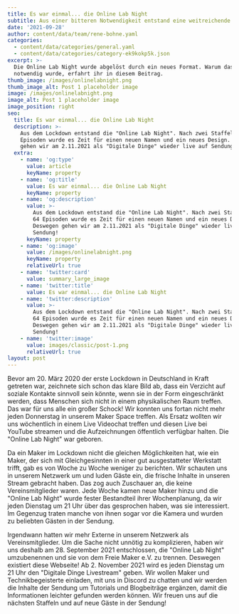 ```yaml
---
title: Es war einmal... die Online Lab Night
subtitle: Aus einer bitteren Notwendigkeit entstand eine weitreichende Idee
date: '2021-09-28'
author: content/data/team/rene-bohne.yaml
categories:
  - content/data/categories/general.yaml
  - content/data/categories/category-ek9kokp5k.json
excerpt: >-
  Die Online Lab Night wurde abgelöst durch ein neues Format. Warum das
  notwendig wurde, erfahrt ihr in diesem Beitrag.
thumb_image: /images/onlinelabnight.png
thumb_image_alt: Post 1 placeholder image
image: /images/onlinelabnight.png
image_alt: Post 1 placeholder image
image_position: right
seo:
  title: Es war einmal... die Online Lab Night
  description: >-
    Aus dem Lockdown entstand die "Online Lab Night". Nach zwei Staffeln und 64
    Episoden wurde es Zeit für einen neuen Namen und ein neues Design. Deswegen
    gehen wir am 2.11.2021 als "Digitale Dinge" wieder live auf Sendung!
  extra:
    - name: 'og:type'
      value: article
      keyName: property
    - name: 'og:title'
      value: Es war einmal... die Online Lab Night
      keyName: property
    - name: 'og:description'
      value: >-
        Aus dem Lockdown entstand die "Online Lab Night". Nach zwei Staffeln und
        64 Episoden wurde es Zeit für einen neuen Namen und ein neues Design.
        Deswegen gehen wir am 2.11.2021 als "Digitale Dinge" wieder live auf
        Sendung!
      keyName: property
    - name: 'og:image'
      value: /images/onlinelabnight.png
      keyName: property
      relativeUrl: true
    - name: 'twitter:card'
      value: summary_large_image
    - name: 'twitter:title'
      value: Es war einmal... die Online Lab Night
    - name: 'twitter:description'
      value: >-
        Aus dem Lockdown entstand die "Online Lab Night". Nach zwei Staffeln und
        64 Episoden wurde es Zeit für einen neuen Namen und ein neues Design.
        Deswegen gehen wir am 2.11.2021 als "Digitale Dinge" wieder live auf
        Sendung!
    - name: 'twitter:image'
      value: images/classic/post-1.png
      relativeUrl: true
layout: post
---
```

Bevor am 20. März 2020 der erste Lockdown in Deutschland in Kraft getreten war, zeichnete sich schon das klare Bild ab, dass ein Verzicht auf soziale Kontakte sinnvoll sein könnte, wenn sie in der Form eingeschränkt werden, dass Menschen sich nicht in einem physikalischen Raum treffen. Das war für uns alle ein großer Schock! Wir konnten uns fortan nicht mehr jeden Donnerstag in unserem Maker Space treffen. Als Ersatz wollten wir uns wöchentlich in einem Live Videochat treffen und diesen Live bei YouTube streamen und die Aufzeichnungen öffentlich verfügbar halten. Die "Online Lab Night" war geboren.

Da ein Maker im Lockdown nicht die gleichen Möglichkeiten hat, wie ein Maker, der sich mit Gleichgesinnten in einer gut ausgestatteter Werkstatt trifft, gab es von Woche zu Woche weniger zu berichten. Wir schauten uns in unserem Netzwerk um und luden Gäste ein, die frische Inhalte in unseren Stream gebracht haben. Das zog auch Zuschauer an, die keine Vereinsmitglieder waren. Jede Woche kamen neue Maker hinzu und die "Online Lab Night" wurde fester Bestandteil ihrer Wochenplanung, da wir jeden Dienstag um 21 Uhr über das gesprochen haben, was sie interessiert. Im Gegenzug traten manche von ihnen sogar vor die Kamera und wurden zu beliebten Gästen in der Sendung.

Irgendwann hatten wir mehr Externe in unserem Netzwerk als Vereinsmitglieder. Um die Sache nicht unnötig zu komplizieren, haben wir uns deshalb am 28. September 2021 entschlossen, die "Online Lab Night" umzubenennen und sie von dem Freie Maker e.V. zu trennen. Deswegen existiert diese Webseite! Ab 2. November 2021 wird es jeden Dienstag um 21 Uhr den "Digitale Dinge Livestream" geben. Wir wollen Maker und Technikbegeisterte einladen, mit uns in Discord zu chatten und wir werden die Inhalte der Sendung um Tutorials und Blogbeiträge ergänzen, damit die Informationen leichter gefunden werden können. Wir freuen uns auf die nächsten Staffeln und auf neue Gäste in der Sendung!
